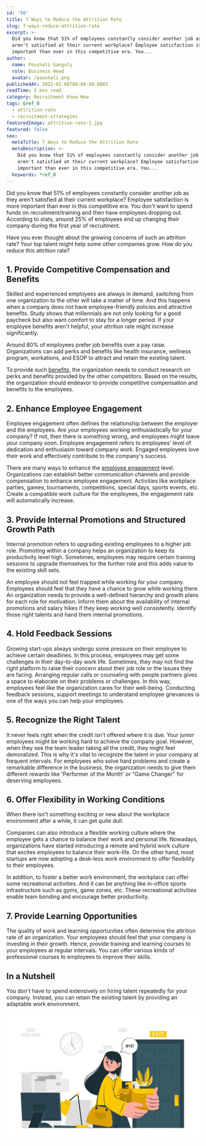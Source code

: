 ```yaml
---
id: '58'
title: 7 Ways to Reduce the Attrition Rate
slug: 7-ways-reduce-attrition-rate
excerpt: >-
  Did you know that 51% of employees constantly consider another job as they
  aren't satisfied at their current workplace? Employee satisfaction is more
  important than ever in this competitive era. You...
author:
  name: Poushali Ganguly
  role: Business Head
  avatar: /poushali.png
publishedAt: 2022-02-08T00:00:00.000Z
readTime: 5 min read
category: Recruitment Know How
tags: &ref_0
  - attrition-rate
  - recruitment-strategies
featuredImage: attrition-rate-1.jpg
featured: false
seo:
  metaTitle: 7 Ways to Reduce the Attrition Rate
  metaDescription: >-
    Did you know that 51% of employees constantly consider another job as they
    aren't satisfied at their current workplace? Employee satisfaction is more
    important than ever in this competitive era. You...
  keywords: *ref_0
---
```


Did you know that 51% of employees constantly consider another job as they aren't satisfied at their current workplace? Employee satisfaction is more important than ever in this competitive era. You don't want to spend funds on recruitment/training and then have employees dropping out. According to stats, around 25% of employees end up changing their company during the first year of recruitment.  

<!--more-->

Have you ever thought about the growing concerns of such an attrition rate? Your top talent might help some other companies grow. How do you reduce this attrition rate?

## 1\. **Provide Competitive Compensation and Benefits**

Skilled and experienced employees are always in demand, switching from one organization to the other will take a matter of time. And this happens when a company does not have employee-friendly policies and attractive benefits. Study shows that millennials are not only looking for a good paycheck but also want comfort to stay for a longer period. If your employee benefits aren't helpful, your attrition rate might increase significantly. 

Around 80% of employees prefer job benefits over a pay raise. Organizations can add perks and benefits like health insurance, wellness program, workations, and ESOP to attract and retain the existing talent. 

To provide such [benefits](https://www.thetalentpool.ai/recruitment-management-software-benefits.html), the organization needs to conduct research on perks and benefits provided by the other competitors. Based on the results, the organization should endeavor to provide competitive compensation and benefits to the employees.

## 2\. **Enhance Employee Engagement**

Employee engagement often defines the relationship between the employer and the employees. Are your employees working enthusiastically for your company? If not, then there is something wrong, and employees might leave your company soon. Employee engagement refers to employees' level of dedication and enthusiasm toward company work. Engaged employees love their work and effectively contribute to the company's success.

There are many ways to enhance the [employee engagement](https://www.thetalentpool.ai/blogs/6-ways-increase-employee-engagement/) level. Organizations can establish better communication channels and provide compensation to enhance employee engagement. Activities like workplace parties, games, tournaments, competitions, special days, sports events, etc. Create a compatible work culture for the employees, the engagement rate will automatically increase.

## 3\. **Provide Internal Promotions and Structured Growth Path** 

Internal promotion refers to upgrading existing employees to a higher job role. Promoting within a company helps an organization to keep its productivity level high. Sometimes, employees may require certain training sessions to upgrade themselves for the further role and this adds value to the existing skill sets.

An employee should not feel trapped while working for your company. Employees should feel that they have a chance to grow while working there. An organization needs to provide a well-defined hierarchy and growth plans for each role for motivation. Inform them about the availability of internal promotions and salary hikes if they keep working well consistently. Identify those right talents and hand them internal promotions.

## 4\. **Hold Feedback Sessions** 

Growing start-ups always undergo some pressure on their employee to achieve certain deadlines. In this process, employees may get some challenges in their day-to-day work life. Sometimes, they may not find the right platform to raise their concern about their job role or the issues they are facing. Arranging regular calls or counseling with people partners gives a space to elaborate on their problems or challenges. In this way, employees feel like the organization cares for their well-being. Conducting feedback sessions, support meetings to understand employee grievances is one of the ways you can help your employees.

## 5\. **Recognize the Right Talent**

It never feels right when the credit isn't offered where it is due. Your junior employees might be working hard to achieve the company goal. However, when they see the team leader taking all the credit, they might feel demoralized. This is why it's vital to recognize the talent in your company at frequent intervals. For employees who solve hard problems and create a remarkable difference in the business, the organization needs to give them different rewards like 'Performer of the Month' or “Game Changer” for deserving employees.

## 6\. **Offer Flexibility in Working Conditions**

When there isn't something exciting or new about the workplace environment after a while, it can get quite dull.

Companies can also introduce a flexible working culture where the employee gets a chance to balance their work and personal life. Nowadays, organizations have started introducing a remote and hybrid work culture that excites employees to balance their work-life. On the other hand, most startups are now adopting a desk-less work environment to offer flexibility to their employees. 

In addition, to foster a better work environment, the workplace can offer some recreational activities. And it can be anything like in-office sports infrastructure such as gyms, game zones, etc. These recreational activities enable team bonding and encourage better productivity.

## 7\. **Provide Learning Opportunities**

The quality of work and learning opportunities often determine the attrition rate of an organization. Your employees should feel that your company is investing in their growth. Hence, provide training and learning courses to your employees at regular intervals. You can offer various kinds of professional courses to employees to improve their skills. 

## **In a Nutshell**

You don't have to spend extensively on hiring talent repeatedly for your company. Instead, you can retain the existing talent by providing an adaptable work environment. 

![attrition-rate ](images/attrition-rate-1-1024x683.jpg)
